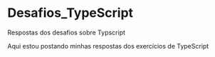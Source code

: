 # Desafios_TypeScript
Respostas dos desafios sobre Typscript

Aqui estou postando minhas respostas dos exercícios de TypeScript
